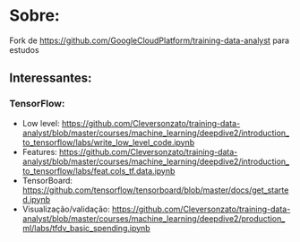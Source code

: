 # Sobre:
Fork de https://github.com/GoogleCloudPlatform/training-data-analyst para estudos

## Interessantes:
 ### TensorFlow:
  - Low level: 
    https://github.com/Cleversonzato/training-data-analyst/blob/master/courses/machine_learning/deepdive2/introduction_to_tensorflow/labs/write_low_level_code.ipynb
  - Features: 
    https://github.com/Cleversonzato/training-data-analyst/blob/master/courses/machine_learning/deepdive2/introduction_to_tensorflow/labs/feat.cols_tf.data.ipynb
  - TensorBoard:
    https://github.com/tensorflow/tensorboard/blob/master/docs/get_started.ipynb
  - Visualização/validação: 
    https://github.com/Cleversonzato/training-data-analyst/blob/master/courses/machine_learning/deepdive2/production_ml/labs/tfdv_basic_spending.ipynb
